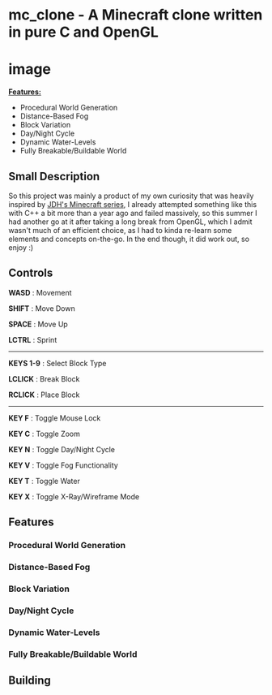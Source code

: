 # mc_clone - A Minecraft clone written in pure C and OpenGL

# image

<b>[Features:](https://github.com/notmax6677/mc_clone/main/README.md#features)</b>
- Procedural World Generation
- Distance-Based Fog
- Block Variation
- Day/Night Cycle
- Dynamic Water-Levels
- Fully Breakable/Buildable World

## Small Description
So this project was mainly a product of my own curiosity that was heavily inspired by [JDH's Minecraft series](https://github.com/jdah/minecraft-weekend),
I already attempted something like this with C++ a bit more than a year ago and failed massively, so this summer I had another go at it after taking a long break from OpenGL,
which I admit wasn't much of an efficient choice, as I had to kinda re-learn some elements and concepts on-the-go. In the end though, it did work out, so enjoy :)

## Controls
<b>WASD</b> : Movement

<b>SHIFT</b> : Move Down

<b>SPACE</b> : Move Up

<b>LCTRL</b> : Sprint

<hr>

<b>KEYS 1-9</b> : Select Block Type

<b>LCLICK</b> : Break Block

<b>RCLICK</b> : Place Block

<hr>

<b>KEY F</b> : Toggle Mouse Lock

<b>KEY C</b> : Toggle Zoom

<b>KEY N</b> : Toggle Day/Night Cycle

<b>KEY V</b> : Toggle Fog Functionality

<b>KEY T</b> : Toggle Water

<b>KEY X</b> : Toggle X-Ray/Wireframe Mode

## Features

### Procedural World Generation

### Distance-Based Fog

### Block Variation

### Day/Night Cycle

### Dynamic Water-Levels

### Fully Breakable/Buildable World

## Building
